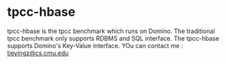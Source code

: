 tpcc-hbase
==========

tpcc-hbase is the tpcc benchmark which runs on Domino. The traditional tpcc benchmark only supports RDBMS and SQL interface. The tpcc-hbase supports Domino's Key-Value interface. YOu can contact me : tieyingz@cs.cmu.edu
